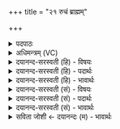 +++
title = "२१ रुचं ब्राह्मम्"

+++
<details><summary>पदपाठः</summary>

रु॒चम्। ब्रा॒ह्मम्। ज॒नय॑न्तः। दे॒वाः। अग्रे॑। तत्। अ॒ब्रु॒व॒न्। यः। त्वा॒। ए॒वम्। ब्रा॒ह्म॒णः। वि॒द्यात्। तस्य॑। दे॒वाः। अ॒स॒न्। वशे॑। २१।
</details>

<details><summary>अधिमन्त्रम् (VC)</summary>

- विश्वेदेवा देवताः
- उत्तरनारायण ऋषिः
- अनुष्टुप्
- धैवतः
</details>

<details><summary>दयानन्द-सरस्वती (हि) - विषयः</summary>

अब विद्वानों का कृत्य कहते हैं ॥
</details>

<details><summary>दयानन्द-सरस्वती (हि) - पदार्थः</summary>

पदार्थान्वयभाषाः -  हे ब्रह्मनिष्ठ पुरुष ! जो (रुचम्) रुचिकारक (ब्राह्मम्) ब्रह्म के उपासक (त्वा) आपको (जनयन्तः) सम्पन्न करते हुए (देवाः) विद्वान् लोग (अग्रे) पहिले (तत्) ब्रह्म, जीव और प्रकृति के स्वरूप को (अब्रुवन्) कहें (यः) जो (ब्राह्मणः) ब्राह्मण (एवम्) ऐसे (विद्यात्) जाने (तस्य) उसके वे (देवाः) विद्वान् (वशे) वश में (असन्) हों ॥२१ ॥
</details>

<details><summary>दयानन्द-सरस्वती (हि) - भावार्थः</summary>

भावार्थभाषाः -  यही विद्वानों का पहिला कर्त्तव्य है कि जो वेद, ईश्वर और धर्मादि में रुचि, उपदेश, अध्यापन, धर्मात्मता, जितेन्द्रियता, शरीर और आत्मा के बल को बढ़ाना, ऐसा करने से ही सब उत्तम गुण और भोग प्राप्त हो सकते हैं ॥२१ ॥
</details>

<details><summary>दयानन्द-सरस्वती (सं) - विषयः</summary>

अथ विद्वत्कृत्यमाह ॥
</details>

<details><summary>दयानन्द-सरस्वती (सं) - पदार्थः</summary>

पदार्थान्वयभाषाः -  हे ब्रह्मनिष्ठ ! ये रुचं ब्राह्मं त्वा जनयन्तो देवा अग्रे तदब्रुवन् यो ब्राह्मण एवं विद्यात् तस्य ते देवा वशे असन् ॥२१ ॥
</details>

<details><summary>दयानन्द-सरस्वती (सं) - भावार्थः</summary>

भावार्थभाषाः -  इदमेवाऽऽद्यं विद्वत्कृत्यमस्ति यद्वेदेश्वरधर्मादिषु रुचिरुपदेशेनाध्यापनधार्मिकत्वजितेन्द्रियत्व-शरीरात्मबलवर्द्धनमेवं कृते सति सर्वे दिव्या गुणा भोगाश्च प्राप्तुं शक्याः ॥२१ ॥
</details>

<details><summary>सविता जोशी ← दयानन्दः (म) - भावार्थः</summary>

भावार्थभाषाः -  विद्वानांचे पहिले कर्तव्य असे आहे की, (त्यांनी लोकांना सांगावे की) जी माणसे ईश्वर, धर्मामध्ये अभिरूची, उपदेश, अध्यापन, धार्मिकता, जितेंद्रियता, शरीर व आत्मशक्ती वाढवितात त्यांना सर्व उत्तम गुण व भोग प्राप्त होतात.
</details>
